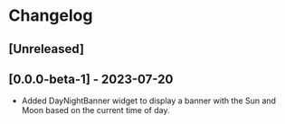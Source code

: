 # Changelog

## [Unreleased]

## [0.0.0-beta-1] - 2023-07-20
- Added DayNightBanner widget to display a banner with the Sun and Moon based on the current time of day.
